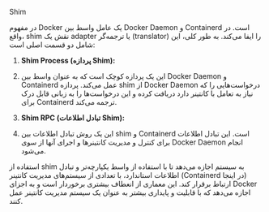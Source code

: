 Shim 

در مفهوم Docker یک عامل واسط بین Docker Daemon و Containerd است. در واقع، shim نقش یک adapter یا ترجمه‌گر (translator) را ایفا می‌کند. به طور کلی، این شامل دو قسمت اصلی است:

1. **Shim Process (پردازه Shim):**
  
3. این یک پردازه کوچک است که به عنوان واسط بین Docker Daemon و Containerd عمل می‌کند. پردازه shim از Docker Daemon درخواست‌هایی را که نیاز به تعامل با کانتینر دارد دریافت کرده و این درخواست‌ها را به زبانی قابل درک برای Containerd ترجمه می‌کند.

4. **Shim RPC (تبادل اطلاعات Shim):**
  
6.   این یک روش تبادل اطلاعات بین shim و Containerd است. این تبادل اطلاعات برای کنترل و مدیریت کانتینرها و اجرای آنها از سوی Docker Daemon انجام می‌شود.

استفاده از shim به سیستم اجازه می‌دهد تا با استفاده از واسط یکپارچه‌تر و تبادل اطلاعات استاندارد، با تعدادی از سیستم‌های مدیریت کانتینر (Containerd در اینجا) ارتباط برقرار کند. این معماری از انعطاف بیشتری برخوردار است و به اجزای Docker اجازه می‌دهد که با قابلیت و پایداری بیشتر به عنوان یک سیستم مدیریت کانتینر عمل کنند.
